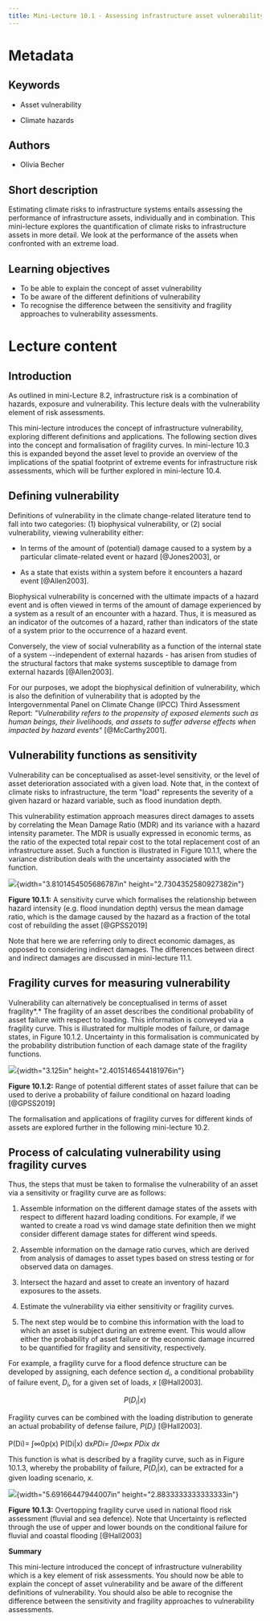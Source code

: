 ```yaml
---
title: Mini-Lecture 10.1 - Assessing infrastructure asset vulnerability
---
```


# Metadata

## Keywords

-   Asset vulnerability

-   Climate hazards

## Authors

-   Olivia Becher

## Short description

Estimating climate risks to infrastructure systems entails assessing the
performance of infrastructure assets, individually and in combination.
This mini-lecture explores the quantification of climate risks to
infrastructure assets in more detail. We look at the performance of the
assets when confronted with an extreme load.

## Learning objectives

-   To be able to explain the concept of asset vulnerability
-   To be aware of the different definitions of vulnerability
-   To recognise the difference between the sensitivity and fragility
    approaches to vulnerability assessments.

# Lecture content

## Introduction

As outlined in mini-Lecture 8.2, infrastructure risk is a combination of
hazards, exposure and vulnerability. This lecture deals with the
vulnerability element of risk assessments.

This mini-lecture introduces the concept of infrastructure
vulnerability, exploring different definitions and applications. The
following section dives into the concept and formalisation of fragility
curves. In mini-lecture 10.3 this is expanded beyond the asset level to
provide an overview of the implications of the spatial footprint of
extreme events for infrastructure risk assessments, which will be
further explored in mini-lecture 10.4.

## Defining vulnerability

Definitions of vulnerability in the climate change-related literature
tend to fall into two categories: (1) biophysical vulnerability, or (2)
social vulnerability, viewing vulnerability either:

-   In terms of the amount of (potential) damage caused to a system by a
    particular climate-related event or hazard [@Jones2003], or

-   As a state that exists within a system before it encounters a hazard
    event [@Allen2003].

Biophysical vulnerability is concerned with the ultimate impacts of a
hazard event and is often viewed in terms of the amount of damage
experienced by a system as a result of an encounter with a hazard. Thus,
it is measured as an indicator of the outcomes of a hazard, rather than
indicators of the state of a system prior to the occurrence of a hazard
event.

Conversely, the view of social vulnerability as a function of the
internal state of a system --independent of external hazards - has
arisen from studies of the structural factors that make systems
susceptible to damage from external hazards [@Allen2003].

For our purposes, we adopt the biophysical definition of vulnerability,
which is also the definition of vulnerability that is adopted by the
Intergovernmental Panel on Climate Change (IPCC) Third Assessment
Report: *"Vulnerability refers to the propensity of exposed elements
such as human beings, their livelihoods, and assets to suffer adverse
effects when impacted by hazard events"* [@McCarthy2001].

## Vulnerability functions as sensitivity

Vulnerability can be conceptualised as asset-level sensitivity, or the
level of asset deterioration associated with a given load. Note that, in
the context of climate risks to infrastructure, the term "load"
represents the severity of a given hazard or hazard variable, such as
flood inundation depth.

This vulnerability estimation approach measures direct damages to assets
by correlating the Mean Damage Ratio (MDR) and its variance with a
hazard intensity parameter. The MDR is usually expressed in economic
terms, as the ratio of the expected total repair cost to the total
replacement cost of an infrastructure asset. Such a function is
illustrated in Figure 10.1.1, where the variance distribution deals with
the uncertainty associated with the function.

![](media/image1.emf){width="3.8101454505686787in"
height="2.7304352580927382in"}

**Figure 10.1.1:** A sensitivity curve which formalises the relationship
between hazard intensity (e.g. flood inundation depth) versus the mean
damage ratio, which is the damage caused by the hazard as a fraction of
the total cost of rebuilding the asset [@GPSS2019]

Note that here we are referring only to direct economic damages, as
opposed to considering indirect damages. The differences between direct
and indirect damages are discussed in mini-lecture 11.1.

## Fragility curves for measuring vulnerability 

Vulnerability can alternatively be conceptualised in terms of asset
fragility*.* The fragility of an asset describes the conditional
probability of asset failure with respect to loading. This information
is conveyed via a fragility curve. This is illustrated for multiple
modes of failure, or damage states, in Figure 10.1.2. Uncertainty in
this formalisation is communicated by the probability distribution
function of each damage state of the fragility functions.

![](media/image2.emf){width="3.125in" height="2.4015146544181976in"}

**Figure 10.1.2:** Range of potential different states of asset failure
that can be used to derive a probability of failure conditional on
hazard loading [@GPSS2019]

The formalisation and applications of fragility curves for different
kinds of assets are explored further in the following mini-lecture 10.2.

## Process of calculating vulnerability using fragility curves

Thus, the steps that must be taken to formalise the vulnerability of an
asset via a sensitivity or fragility curve are as follows:

1.  Assemble information on the different damage states of the assets
    with respect to different hazard loading conditions. For example, if
    we wanted to create a road vs wind damage state definition then we
    might consider different damage states for different wind speeds.

2.  Assemble information on the damage ratio curves, which are derived
    from analysis of damages to asset types based on stress testing or
    for observed data on damages.

3.  Intersect the hazard and asset to create an inventory of hazard
    exposures to the assets.

4.  Estimate the vulnerability via either sensitivity or fragility
    curves.

5.  The next step would be to combine this information with the load to
    which an asset is subject during an extreme event. This would allow
    either the probability of asset failure or the economic damage
    incurred to be quantified for fragility and sensitivity,
    respectively.

For example, a fragility curve for a flood defence structure can be
developed by assigning, each defence section $d_{i}$, a conditional
probability of failure event, $D_{i}$, for a given set of loads, $x$
[@Hall2003].

$$P(D_{i}|x)$$

Fragility curves can be combined with the loading distribution to
generate an actual probability of defense failure, $P(D_{i})$
[@Hall2003].

P(Di)= ∫∞0p(x) P(Di\|x) dx*PDi= ∫0∞px PDix dx*

This function is what is described by a fragility curve, such as in
Figure 10.1.3, whereby the probability of failure, $P(D_{i}|x)$, can be
extracted for a given loading scenario, $x$.

![](media/image3.png){width="5.69166447944007in"
height="2.8833333333333333in"} 

**Figure 10.1.3:** Overtopping fragility curve used in national flood
risk assessment (fluvial and sea defence). Note that Uncertainty is
reflected through the use of upper and lower bounds on the conditional
failure for fluvial and coastal flooding [@Hall2003]

**Summary**

This mini-lecture introduced the concept of infrastructure vulnerability
which is a key element of risk assessments. You should now be able to
explain the concept of asset vulnerability and be aware of the different
definitions of vulnerability. You should also be able to recognise the
difference between the sensitivity and fragility approaches to
vulnerability assessments.
